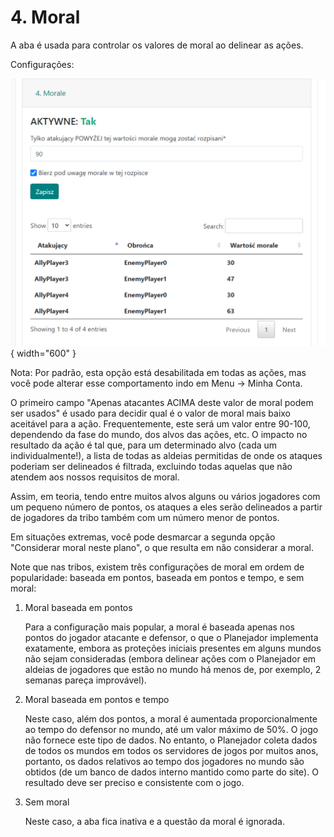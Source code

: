 # 4. Moral

A aba é usada para controlar os valores de moral ao delinear as ações.

Configurações:

![alt text](image-5.png){ width="600" }

Nota: Por padrão, esta opção está desabilitada em todas as ações, mas você pode alterar esse comportamento indo em Menu -> Minha Conta.

O primeiro campo "Apenas atacantes ACIMA deste valor de moral podem ser usados" é usado para decidir qual é o valor de moral mais baixo aceitável para a ação. Frequentemente, este será um valor entre 90-100, dependendo da fase do mundo, dos alvos das ações, etc. O impacto no resultado da ação é tal que, para um determinado alvo (cada um individualmente!), a lista de todas as aldeias permitidas de onde os ataques poderiam ser delineados é filtrada, excluindo todas aquelas que não atendem aos nossos requisitos de moral.

Assim, em teoria, tendo entre muitos alvos alguns ou vários jogadores com um pequeno número de pontos, os ataques a eles serão delineados a partir de jogadores da tribo também com um número menor de pontos.

Em situações extremas, você pode desmarcar a segunda opção "Considerar moral neste plano", o que resulta em não considerar a moral.

Note que nas tribos, existem três configurações de moral em ordem de popularidade: baseada em pontos, baseada em pontos e tempo, e sem moral:

1. Moral baseada em pontos

   Para a configuração mais popular, a moral é baseada apenas nos pontos do jogador atacante e defensor, o que o Planejador implementa exatamente, embora as proteções iniciais presentes em alguns mundos não sejam consideradas (embora delinear ações com o Planejador em aldeias de jogadores que estão no mundo há menos de, por exemplo, 2 semanas pareça improvável).

2. Moral baseada em pontos e tempo

   Neste caso, além dos pontos, a moral é aumentada proporcionalmente ao tempo do defensor no mundo, até um valor máximo de 50%. O jogo não fornece este tipo de dados. No entanto, o Planejador coleta dados de todos os mundos em todos os servidores de jogos por muitos anos, portanto, os dados relativos ao tempo dos jogadores no mundo são obtidos (de um banco de dados interno mantido como parte do site). O resultado deve ser preciso e consistente com o jogo.

3. Sem moral

   Neste caso, a aba fica inativa e a questão da moral é ignorada.
